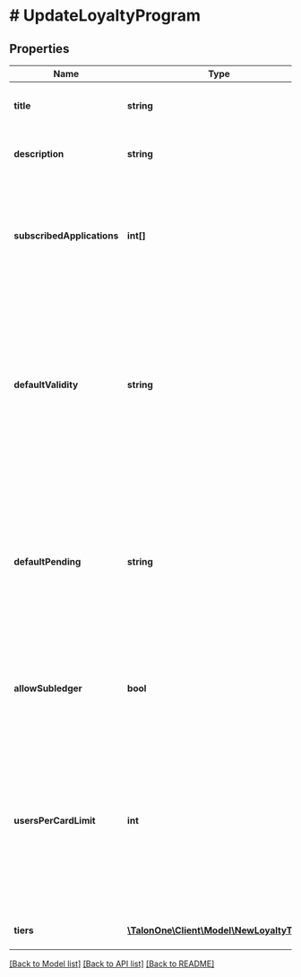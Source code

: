 # # UpdateLoyaltyProgram

## Properties

Name | Type | Description | Notes
------------ | ------------- | ------------- | -------------
**title** | **string** | The display title for the Loyalty Program. | [optional] 
**description** | **string** | Description of our Loyalty Program. | [optional] 
**subscribedApplications** | **int[]** | A list containing the IDs of all applications that are subscribed to this Loyalty Program. | [optional] 
**defaultValidity** | **string** | Indicates the default duration after which new loyalty points should expire. The format is a number, followed by one letter indicating the unit; like &#39;1h&#39; or &#39;40m&#39;. | [optional] 
**defaultPending** | **string** | Indicates the default duration for the pending time, after which points will be valid. The format is a number followed by a duration unit, like &#39;1h&#39; or &#39;40m&#39;. | [optional] 
**allowSubledger** | **bool** | Indicates if this program supports subledgers inside the program. | [optional] 
**usersPerCardLimit** | **int** | The max amount of user profiles with whom a card can be shared. This can be set to 0 for no limit. This property is only used when &#x60;cardBased&#x60; is &#x60;true&#x60;. | [optional] 
**tiers** | [**\TalonOne\Client\Model\NewLoyaltyTier[]**](NewLoyaltyTier.md) | The tiers in this loyalty program. | [optional] 

[[Back to Model list]](../../README.md#documentation-for-models) [[Back to API list]](../../README.md#documentation-for-api-endpoints) [[Back to README]](../../README.md)


